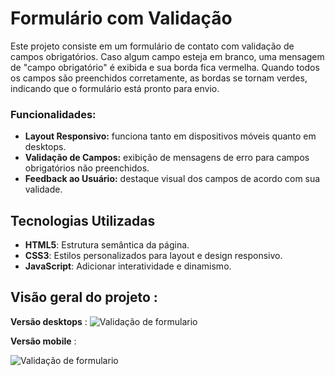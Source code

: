 # Formulário com Validação

Este projeto consiste em um formulário de contato com validação de campos obrigatórios. Caso algum campo esteja em branco, uma mensagem de "campo obrigatório" é exibida e sua borda fica vermelha. Quando todos os campos são preenchidos corretamente, as bordas se tornam verdes, indicando que o formulário está pronto para envio.

### Funcionalidades:
- **Layout Responsivo:** funciona tanto em dispositivos móveis quanto em desktops.
- **Validação de Campos:** exibição de mensagens de erro para campos obrigatórios não preenchidos.
- **Feedback ao Usuário:** destaque visual dos campos de acordo com sua validade.

## Tecnologias Utilizadas

- **HTML5**: Estrutura semântica da página.
- **CSS3**: Estilos personalizados para layout e design responsivo.
- **JavaScript**: Adicionar interatividade e dinamismo.

## Visão geral do projeto :
**Versão desktops** :
![Validação de formulario](https://github.com/user-attachments/assets/fcfd8517-3948-40f6-9633-31934746177b)

**Versão mobile** :

![Validação de formulario](https://github.com/user-attachments/assets/7f02ef18-6879-4dec-8617-abb8aec84ba5)




